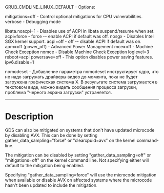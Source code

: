 GRUB_CMDLINE_LINUX_DEFAULT - Options:

mitigations=off			- Control optional mitigations for CPU vulnerabilities.
verbose					- Debugging mode

libata.noacpi=1			- Disables use of ACPI in libata suspend/resume when set.
acpi=force				- force -- enable ACPI if default was off.
nosgx					- Disables Intel SGX kernel support.
acpi=off					- off -- disable ACPI if default was on.
apm=off (power_off)		- Advanced Power Management
mce=off					- Machine Check Exception
nomce					- Disable Machine Check Exception
loglevel=3
reboot=acpi
powersave=off			- This option disables power saving features.
ipv6.disable=1

nomodeset - Добавление параметра nomodeset инструктирует ядро, что не надо загружать драйверы видео до момента, пока не будет загружена графическая система X. В результате система загружается в текстовом виде, можно видеть сообщения процесса загрузки, проблема "черного экрана загрузки" устраняется.

___

# Description

GDS can also be mitigated on systems that don't have updated microcode by disabling AVX. This can be done by setting gather_data_sampling="force" or "clearcpuid=avx" on the kernel command-line.

The mitigation can be disabled by setting "gather_data_sampling=off" or "mitigations=off" on the kernel command line. Not specifying either will default to the mitigation being enabled.

Specifying "gather_data_sampling=force" will use the microcode mitigation when available or disable AVX on affected systems where the microcode hasn't been updated to include the mitigation.
